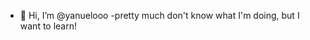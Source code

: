 - 👋 Hi, I’m @yanuelooo
-pretty much don't know what I'm doing, but I want to learn!

<!---
yanuelooo/yanuelooo is a ✨ special ✨ repository because its `README.md` (this file) appears on your GitHub profile.
You can click the Preview link to take a look at your changes.
--->

